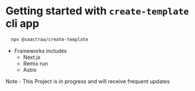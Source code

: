 # Getting started with `create-template` cli app

```bash
  npx @saastraa/create-template
```

- Frameworks includes
  - Next.js
  - Remix run
  - Astro

Note - This Project is in progress and will receive frequent updates
